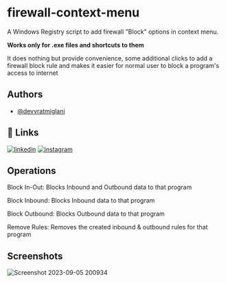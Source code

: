 # firewall-context-menu
A Windows Registry script to add firewall "Block" options in context menu.

**Works only for .exe files and shortcuts to them**

It does nothing but provide convenience, some additional clicks to add a firewall block rule and makes it easier for normal user to block a program's access to internet


## Authors

- [@devvratmiglani](https://www.github.com/devvratmiglani)


## 🔗 Links
[![linkedin](https://img.shields.io/badge/linkedin-0A66C2?style=for-the-badge&logo=linkedin&logoColor=white)](https://www.linkedin.com/in/devvrat-miglani-06418022a)
[![instagram](https://img.shields.io/badge/Instagram-%20-ff69b7?style=for-the-badge&logo=instagram)](https://www.instagram.com/devvratmiglani/)


## Operations
Block In-Out: Blocks Inbound and Outbound data to that program

Block Inbound: Blocks Inbound data to that program

Block Outbound: Blocks Outbound data to that program

Remove Rules: Removes the created inbound & outbound rules for that program 

## Screenshots

![Screenshot 2023-09-05 200934](https://github.com/devvratmiglani/firewall-context-menu/assets/120363612/fd50a3e4-fc2a-48eb-8999-5e97d5b1f7c4)

